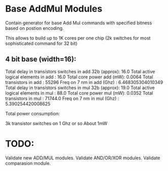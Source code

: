 # Base AddMul Modules
Contain generator for base Add Mul commands with specified bitness based on postion encoding.

This allows to build up to 1K cores per one chip (2k switches for most sophisticated command for 32 bit)

## 4 bit base (width=16):

Total delay in transistors switches in add 32b (approx): 16.0
Total active logical elements in add : 16.0
Total core power add (mW): 0.0064
Total transistors in add : 55296
Freq on 7 nm in add (Ghz) : 6.468305304010349
Total delay in transistors switches in mul 32b (approx): 19.0
Total active logical elements in mul : 88.0
Total core power mul (mW): 0.0352
Total transistors in mul : 71744.0
Freq on 7 nm in mul (Ghz) : 5.390254420008625


Total power consumption:

3k transistor switches on 1 Ghz or so
About 1mW

# TODO:
Validate new ADD/MUL modules.
Validate AND/OR/XOR modules.
Validate comparasion module.


